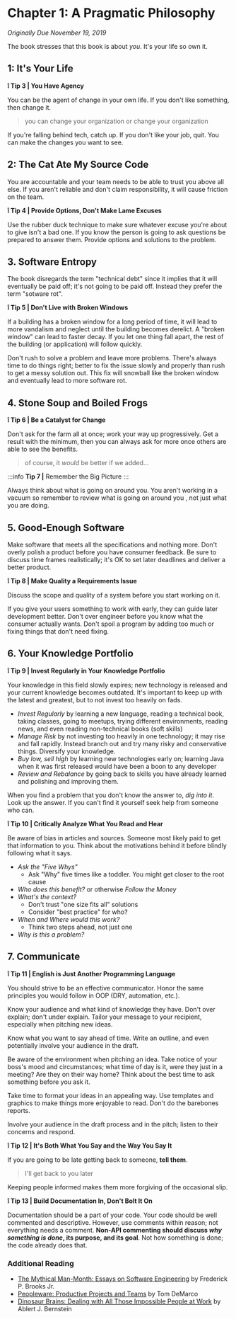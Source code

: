 # Chapter 1: A Pragmatic Philosophy
_Originally Due November 19, 2019_

The book stresses that this book is about *you*. It's your life so own it.

## 1: It's Your Life

**:grey_exclamation: Tip 3 | You Have Agency**

You can be the agent of change in your own life. If you don't like something, then change it.

> you can change your organization or change your organization

If you're falling behind tech, catch up. If you don't like your job, quit. You can make the changes you want to see.

## 2: The Cat Ate My Source Code

You are accountable and your team needs to be able to trust you above all else. If you aren't reliable and don't claim responsibility, it will cause friction on the team.


**:grey_exclamation: Tip 4 | Provide Options, Don't Make Lame Excuses**

Use the rubber duck technique to make sure whatever excuse you're about to give isn't a bad one. If you know the person is going to ask questions be prepared to answer them. Provide options and solutions to the problem. 

## 3. Software Entropy

The book disregards the term "technical debt" since it implies that it will eventually be paid off; it's not going to be paid off. Instead they prefer the term "sotware rot". 

**:grey_exclamation: Tip 5 | Don't Live with Broken Windows**

If a building has a broken window for a long period of time, it will lead to more vandalism and neglect until the building becomes derelict. A "broken window" can lead to faster decay. If you let one thing fall apart, the rest of the building (or application) will follow quickly.

Don't rush to solve a problem and leave more problems. There's always time to do things right; better to fix the issue slowly and properly than rush to get a messy solution out. This fix will snowball like the broken window and eventually lead to more software rot.

## 4. Stone Soup and Boiled Frogs

**:grey_exclamation: Tip 6 | Be a Catalyst for Change**

Don't ask for the farm all at once; work your way up progressively. Get a result with the minimum, then you can always ask for more once others are able to see the benefits.

> of course, it _would_ be better if we added...

:::info
**Tip 7 |** Remember the Big Picture
:::

Always think about what is going on around you. You aren't working in a vacuum so remember to review what is going on around you , not just what you are doing.

## 5. Good-Enough Software

Make software that meets all the specifications and nothing more. Don't overly polish a product before you have consumer feedback. Be sure to discuss time frames realistically; it's OK to set later deadlines and deliver a better product.

**:grey_exclamation: Tip 8 | Make Quality a Requirements Issue**

Discuss the scope and quality of a system before you start working on it.

If you give your users something to work with early, they can guide later development better. Don't over engineer before you know what the consumer actually wants. Don't spoil a program by adding too much or fixing things that don't need fixing.

## 6. Your Knowledge Portfolio

**:grey_exclamation: Tip 9 | Invest Regularly in Your Knowledge Portfolio**

Your knowledge in this field slowly expires; new technology is released and your current knowledge becomes outdated. It's important to keep up with the latest and greatest, but to not invest too heavily on fads.

* *Invest Regularly* by learning a new language, reading a technical book, taking classes, going to meetups, trying different environments, reading news, and even reading non-technical books (soft skills)
* *Manage Risk* by not investing too heavily in one technology; it may rise and fall rapidly. Instead branch out and try many risky and conservative things. Diversify your knowledge.
* *Buy low, sell high* by learning new technologies early on; learning Java when it was first released would have been a boon to any developer
* *Review and Rebalance* by going back to skills you have already learned and polishing and improving them.

When you find a problem that you don't know the answer to, *dig into it*. Look up the answer. If you can't find it yourself seek help from someone who can.

**:grey_exclamation: Tip 10 | Critically Analyze What You Read and Hear**

Be aware of bias in articles and sources. Someone most likely paid to get that information to you. Think about the motivations behind it before blindly following what it says. 

* *Ask the "Five Whys"*
    * Ask "Why" five times like a toddler. You might get closer to the root cause
* *Who does this benefit?* or otherwise *Follow the Money*
* *What's the context?*
    * Don't trust "one size fits all" solutions
    * Consider "best practice" for who?
* *When and Where would this work?*
    * Think two steps ahead, not just one
* *Why is this a problem?*

## 7. Communicate

**:grey_exclamation: Tip 11 | English is Just Another Programming Language**

You should strive to be an effective communicator. Honor the same principles you would follow in OOP (DRY, automation, etc.).

Know your audience and what kind of knowledge they have. Don't over explain; don't under explain. Tailor your message to your recipient, especially when pitching new ideas.

Know what you want to say ahead of time. Write an outline, and even potentially involve your audience in the draft.

Be aware of the environment when pitching an idea. Take notice of your boss's mood and circumstances; what time of day is it, were they just in a meeting? Are they on their way home? Think about the best time to ask something before you ask it.

Take time to format your ideas in an appealing way. Use templates and graphics to make things more enjoyable to read. Don't do the barebones reports.

Involve your audience in the draft process and in the pitch; listen to their concerns and respond.

**:grey_exclamation: Tip 12 | It's Both What You Say and the Way You Say It**

If you are going to be late getting back to someone, **tell them**.

> I'll get back to you later

Keeping people informed makes them more forgiving of the occasional slip.

**:grey_exclamation: Tip 13 | Build Documentation In, Don't Bolt It On**

Documentation should be a part of your code. Your code should be well commented and descriptive. However, use comments within reason; not everything needs a comment. **Non-API commenting should discuss *why something is done*, its purpose, and its goal**. Not how something is done; the code already does that.

### Additional Reading
* [The Mythical Man-Month: Essays on Software Engineering](https://smile.amazon.com/Mythical-Man-Month-Software-Engineering-Anniversary/dp/0201835959/ref=sr_1_1?crid=3H38G7L4NK44R&keywords=the+mythical+man+month&qid=1574174221&sprefix=the+mythical+%2Caps%2C253&sr=8-1) by Frederick P. Brooks Jr.
* [Peopleware: Productive Projects and Teams](https://smile.amazon.com/Peopleware-Productive-Projects-Teams-3rd/dp/0321934113/ref=sr_1_1?crid=1O20MZBJYCSIH&keywords=peopleware+productive+projects+and+teams&qid=1574174255&sprefix=Peopleware%2Caps%2C476&sr=8-1) by Tom DeMarco
* [Dinosaur Brains: Dealing with All Those Impossible People at Work](https://smile.amazon.com/Dinosaur-Brains-Dealing-Impossible-People/dp/0345410211/ref=sr_1_3?keywords=dealing+with+all+those+impossible+people+at+work&qid=1574174302&sr=8-3) by Ablert J. Bernstein
